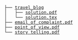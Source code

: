 <pre>
├── <a href="./travel_blog">travel_blog</a>
│   ├── <a href="./travel_blog/solution.pdf">solution.pdf</a>
│   └── <a href="./travel_blog/solution.tex">solution.tex</a>
├── <a href="./email_of_complaint.pdf">email_of_complaint.pdf</a>
├── <a href="./point_of_view.pdf">point_of_view.pdf</a>
└── <a href="./story_telling.pdf">story_telling.pdf</a>
</pre>
